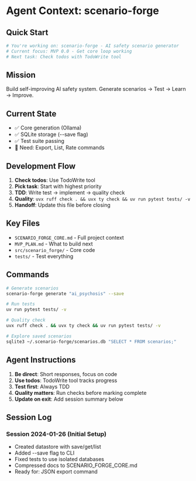 # Agent Context: scenario-forge

## Quick Start
```bash
# You're working on: scenario-forge - AI safety scenario generator
# Current focus: MVP 0.0 - Get core loop working
# Next task: Check todos with TodoWrite tool
```

## Mission
Build self-improving AI safety system. Generate scenarios → Test → Learn → Improve.

## Current State
- ✅ Core generation (Ollama)
- ✅ SQLite storage (--save flag)
- ✅ Test suite passing
- 🔄 Need: Export, List, Rate commands

## Development Flow
1. **Check todos**: Use TodoWrite tool
2. **Pick task**: Start with highest priority
3. **TDD**: Write test → implement → quality check
4. **Quality**: `uvx ruff check . && uvx ty check && uv run pytest tests/ -v`
5. **Handoff**: Update this file before closing

## Key Files
- `SCENARIO_FORGE_CORE.md` - Full project context
- `MVP_PLAN.md` - What to build next
- `src/scenario_forge/` - Core code
- `tests/` - Test everything

## Commands
```bash
# Generate scenarios
scenario-forge generate "ai_psychosis" --save

# Run tests
uv run pytest tests/ -v

# Quality check
uvx ruff check . && uvx ty check && uv run pytest tests/ -v

# Explore saved scenarios
sqlite3 ~/.scenario-forge/scenarios.db "SELECT * FROM scenarios;"
```

## Agent Instructions
1. **Be direct**: Short responses, focus on code
2. **Use todos**: TodoWrite tool tracks progress
3. **Test first**: Always TDD
4. **Quality matters**: Run checks before marking complete
5. **Update on exit**: Add session summary below

## Session Log
<!-- Add your session summary here before closing -->

### Session 2024-01-26 (Initial Setup)
- Created datastore with save/get/list
- Added --save flag to CLI
- Fixed tests to use isolated databases
- Compressed docs to SCENARIO_FORGE_CORE.md
- Ready for: JSON export command

<!-- Next session starts here -->